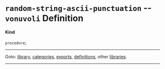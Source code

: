

<a id='definition__vonuvoli__random-string-ascii-punctuation'></a>

# `random-string-ascii-punctuation` -- `vonuvoli` Definition


<a id='definition__vonuvoli__random-string-ascii-punctuation__kind'></a>

#### Kind

`procedure`;

----

Goto: [library](../../vonuvoli/_index.md#library__vonuvoli), [categories](../../vonuvoli/categories/_index.md#toc__vonuvoli__categories), [exports](../../vonuvoli/exports/_index.md#toc__vonuvoli__exports), [definitions](../../vonuvoli/definitions/_index.md#toc__vonuvoli__definitions), other [libraries](../../_libraries.md#toc__libraries).

----

